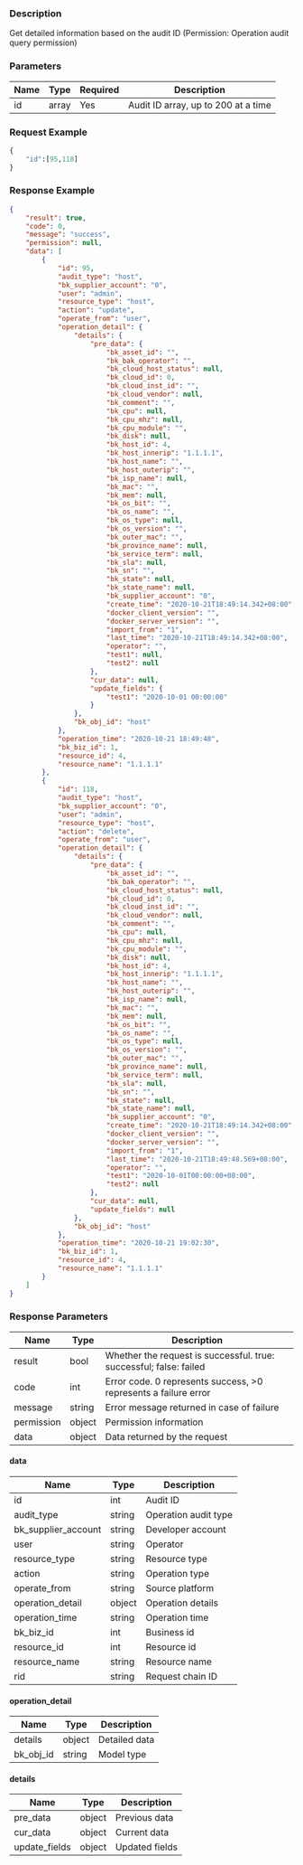 ### Description

Get detailed information based on the audit ID (Permission: Operation audit query permission)

### Parameters

| Name | Type  | Required | Description                         |
|------|-------|----------|-------------------------------------|
| id   | array | Yes      | Audit ID array, up to 200 at a time |

### Request Example

```python
{
    "id":[95,118]
}
```

### Response Example

```json
{
    "result": true,
    "code": 0,
    "message": "success",
    "permission": null,
    "data": [
        {
            "id": 95,
            "audit_type": "host",
            "bk_supplier_account": "0",
            "user": "admin",
            "resource_type": "host",
            "action": "update",
            "operate_from": "user",
            "operation_detail": {
                "details": {
                    "pre_data": {
                        "bk_asset_id": "",
                        "bk_bak_operator": "",
                        "bk_cloud_host_status": null,
                        "bk_cloud_id": 0,
                        "bk_cloud_inst_id": "",
                        "bk_cloud_vendor": null,
                        "bk_comment": "",
                        "bk_cpu": null,
                        "bk_cpu_mhz": null,
                        "bk_cpu_module": "",
                        "bk_disk": null,
                        "bk_host_id": 4,
                        "bk_host_innerip": "1.1.1.1",
                        "bk_host_name": "",
                        "bk_host_outerip": "",
                        "bk_isp_name": null,
                        "bk_mac": "",
                        "bk_mem": null,
                        "bk_os_bit": "",
                        "bk_os_name": "",
                        "bk_os_type": null,
                        "bk_os_version": "",
                        "bk_outer_mac": "",
                        "bk_province_name": null,
                        "bk_service_term": null,
                        "bk_sla": null,
                        "bk_sn": "",
                        "bk_state": null,
                        "bk_state_name": null,
                        "bk_supplier_account": "0",
                        "create_time": "2020-10-21T18:49:14.342+08:00",
                        "docker_client_version": "",
                        "docker_server_version": "",
                        "import_from": "1",
                        "last_time": "2020-10-21T18:49:14.342+08:00",
                        "operator": "",
                        "test1": null,
                        "test2": null
                    },
                    "cur_data": null,
                    "update_fields": {
                        "test1": "2020-10-01 00:00:00"
                    }
                },
                "bk_obj_id": "host"
            },
            "operation_time": "2020-10-21 18:49:48",
            "bk_biz_id": 1,
            "resource_id": 4,
            "resource_name": "1.1.1.1"
        },
        {
            "id": 118,
            "audit_type": "host",
            "bk_supplier_account": "0",
            "user": "admin",
            "resource_type": "host",
            "action": "delete",
            "operate_from": "user",
            "operation_detail": {
                "details": {
                    "pre_data": {
                        "bk_asset_id": "",
                        "bk_bak_operator": "",
                        "bk_cloud_host_status": null,
                        "bk_cloud_id": 0,
                        "bk_cloud_inst_id": "",
                        "bk_cloud_vendor": null,
                        "bk_comment": "",
                        "bk_cpu": null,
                        "bk_cpu_mhz": null,
                        "bk_cpu_module": "",
                        "bk_disk": null,
                        "bk_host_id": 4,
                        "bk_host_innerip": "1.1.1.1",
                        "bk_host_name": "",
                        "bk_host_outerip": "",
                        "bk_isp_name": null,
                        "bk_mac": "",
                        "bk_mem": null,
                        "bk_os_bit": "",
                        "bk_os_name": "",
                        "bk_os_type": null,
                        "bk_os_version": "",
                        "bk_outer_mac": "",
                        "bk_province_name": null,
                        "bk_service_term": null,
                        "bk_sla": null,
                        "bk_sn": "",
                        "bk_state": null,
                        "bk_state_name": null,
                        "bk_supplier_account": "0",
                        "create_time": "2020-10-21T18:49:14.342+08:00",
                        "docker_client_version": "",
                        "docker_server_version": "",
                        "import_from": "1",
                        "last_time": "2020-10-21T18:49:48.569+08:00",
                        "operator": "",
                        "test1": "2020-10-01T00:00:00+08:00",
                        "test2": null
                    },
                    "cur_data": null,
                    "update_fields": null
                },
                "bk_obj_id": "host"
            },
            "operation_time": "2020-10-21 19:02:30",
            "bk_biz_id": 1,
            "resource_id": 4,
            "resource_name": "1.1.1.1"
        }
    ]
}
```

### Response Parameters

| Name       | Type   | Description                                                        |
|------------|--------|--------------------------------------------------------------------|
| result     | bool   | Whether the request is successful. true: successful; false: failed |
| code       | int    | Error code. 0 represents success, >0 represents a failure error    |
| message    | string | Error message returned in case of failure                          |
| permission | object | Permission information                                             |
| data       | object | Data returned by the request                                       |

#### data

| Name                | Type   | Description          |
|---------------------|--------|----------------------|
| id                  | int    | Audit ID             |
| audit_type          | string | Operation audit type |
| bk_supplier_account | string | Developer account    |
| user                | string | Operator             |
| resource_type       | string | Resource type        |
| action              | string | Operation type       |
| operate_from        | string | Source platform      |
| operation_detail    | object | Operation details    |
| operation_time      | string | Operation time       |
| bk_biz_id           | int    | Business id          |
| resource_id         | int    | Resource id          |
| resource_name       | string | Resource name        |
| rid                 | string | Request chain ID     |

#### operation_detail

| Name      | Type   | Description   |
|-----------|--------|---------------|
| details   | object | Detailed data |
| bk_obj_id | string | Model type    |

#### details

| Name          | Type   | Description    |
|---------------|--------|----------------|
| pre_data      | object | Previous data  |
| cur_data      | object | Current data   |
| update_fields | object | Updated fields |
